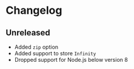 # Changelog

## Unreleased

- Added `zip` option
- Added support to store `Infinity`
- Dropped support for Node.js below version 8

